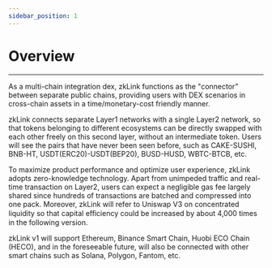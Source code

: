 ```yaml
---
sidebar_position: 1
---
```


# Overview

---
As a multi-chain integration dex, zkLink functions as the "connector" between separate public chains, providing users with DEX scenarios in cross-chain assets in a time/monetary-cost friendly manner. 

zkLink connects separate Layer1 networks with a single Layer2 network, so that tokens belonging to different ecosystems can be directly swapped with each other freely on this second layer, without an intermediate token. Users will see the pairs that have never been seen before, such as CAKE-SUSHI, BNB-HT, USDT(ERC20)-USDT(BEP20), BUSD-HUSD, WBTC-BTCB, etc.  

To maximize product performance and optimize user experience, zkLink adopts zero-knowledge technology. Apart from unimpeded traffic and real-time transaction on Layer2, users can expect a negligible gas fee largely shared since hundreds of transactions are batched and compressed into one pack. Moreover, zkLink will refer to Uniswap V3 on concentrated liquidity so that capital eﬀiciency could be increased by about 4,000 times in the following version.

zkLink v1 will support Ethereum, Binance Smart Chain, Huobi ECO Chain (HECO), and in the foreseeable future, will also be connected with other smart chains such as Solana, Polygon, Fantom, etc.
